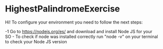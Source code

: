 # HighestPalindromeExercise

Hi! To configure your environment you need to follow the next steps:

-1 Go to https://nodejs.org/es/ and download and install Node JS for your SO
    - To check if node was installed correctly run "node -v" on your terminal to check your Node JS version 

